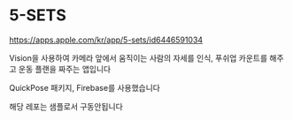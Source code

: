 # 5-SETS


https://apps.apple.com/kr/app/5-sets/id6446591034

Vision을 사용하여 카메라 앞에서 움직이는 사람의 자세를 인식,
푸쉬업 카운트를 해주고 운동 플랜을 짜주는 앱입니다

QuickPose 패키지,
Firebase를 사용했습니다

해당 레포는 샘플로서 구동안됩니다 
